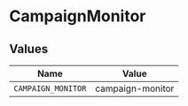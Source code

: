 # CampaignMonitor


## Values

| Name               | Value              |
| ------------------ | ------------------ |
| `CAMPAIGN_MONITOR` | campaign-monitor   |